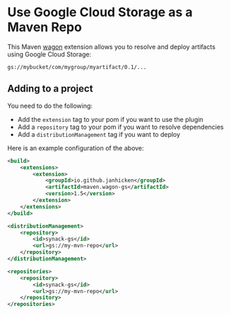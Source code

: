 # Use Google Cloud Storage as a Maven Repo

This Maven [wagon](http://maven.apache.org/wagon/) extension allows you to resolve and deploy artifacts using Google Cloud Storage:

    gs://mybucket/com/mygroup/myartifact/0.1/...

## Adding to a project 

You need to do the following:

 - Add the `extension` tag to your pom if you want to use the plugin
 - Add a `repository` tag to your pom if you want to resolve dependencies
 - Add a `distributionManagement` tag if you want to deploy

Here is an example configuration of the above:

```xml
<build>
    <extensions>
        <extension>
            <groupId>io.github.janhicken</groupId>
            <artifactId>maven.wagon-gs</artifactId>
            <version>1.5</version>
        </extension>
    </extensions>
</build>

<distributionManagement>
    <repository>
        <id>synack-gs</id>
        <url>gs://my-mvn-repo</url>
    </repository>
</distributionManagement>

<repositories>
    <repository>
        <id>synack-gs</id>
        <url>gs://my-mvn-repo</url>
    </repository>
</repositories> 
```
